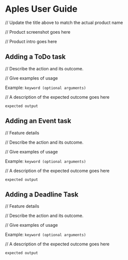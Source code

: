 # Aples User Guide

// Update the title above to match the actual product name

// Product screenshot goes here

// Product intro goes here

## Adding a ToDo task

// Describe the action and its outcome.

// Give examples of usage

Example: `keyword (optional arguments)`

// A description of the expected outcome goes here

```
expected output
```

## Adding an Event task

// Feature details

// Describe the action and its outcome.

// Give examples of usage

Example: `keyword (optional arguments)`

// A description of the expected outcome goes here

```
expected output
```

## Adding a Deadline Task

// Feature details

// Describe the action and its outcome.

// Give examples of usage

Example: `keyword (optional arguments)`

// A description of the expected outcome goes here

```
expected output
```
